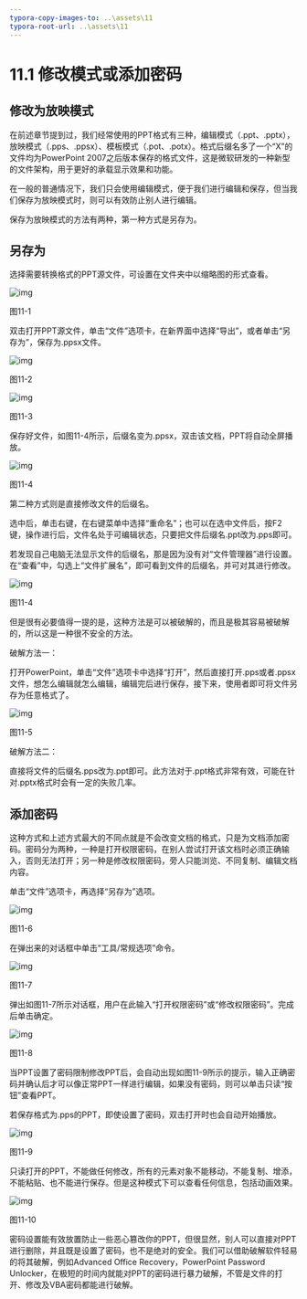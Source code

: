 ```yaml
---
typora-copy-images-to: ..\assets\11
typora-root-url: ..\assets\11
---
```


# 11.1  修改模式或添加密码

## **修改为放映模式**

在前述章节提到过，我们经常使用的PPT格式有三种，编辑模式（.ppt、.pptx），放映模式（.pps、.ppsx）、模板模式（.pot、.potx）。格式后缀名多了一个“X”的文件均为PowerPoint 2007之后版本保存的格式文件，这是微软研发的一种新型的文件架构，用于更好的承载显示效果和功能。

在一般的普通情况下，我们只会使用编辑模式，便于我们进行编辑和保存，但当我们保存为放映模式时，则可以有效防止别人进行编辑。

保存为放映模式的方法有两种，第一种方式是另存为。

## **另存为**

选择需要转换格式的PPT源文件，可设置在文件夹中以缩略图的形式查看。

![img](../../.gitbook/assets/image001%20%2811%29.jpg)

图11-1

双击打开PPT源文件，单击“文件”选项卡，在新界面中选择“导出”，或者单击“另存为”，保存为.ppsx文件。

![img](../../.gitbook/assets/image002%20%289%29.jpg)

图11-2

![img](../../.gitbook/assets/image003%20%282%29.png)

图11-3

保存好文件，如图11-4所示，后缀名变为.ppsx，双击该文档，PPT将自动全屏播放。

![img](../../.gitbook/assets/image004%20%2810%29.jpg)

图11-4

第二种方式则是直接修改文件的后缀名。

选中后，单击右键，在右键菜单中选择“重命名”；也可以在选中文件后，按F2键，操作进行后，文件名处于可编辑状态，只要把文件后缀名.ppt改为.pps即可。

若发现自己电脑无法显示文件的后缀名，那是因为没有对“文件管理器”进行设置。在“查看”中，勾选上“文件扩展名”，即可看到文件的后缀名，并可对其进行修改。

![img](../../.gitbook/assets/image005%20%2813%29.jpg)

图11-4

但是很有必要值得一提的是，这种方法是可以被破解的，而且是极其容易被破解的，所以这是一种很不安全的方法。

破解方法一：

打开PowerPoint，单击“文件”选项卡中选择“打开”，然后直接打开.pps或者.ppsx文件，想怎么编辑就怎么编辑，编辑完后进行保存，接下来，使用者即可将文件另存为任意格式了。

![img](../../.gitbook/assets/image006%20%282%29.jpg)

图11-5

破解方法二：

直接将文件的后缀名.pps改为.ppt即可。此方法对于.ppt格式非常有效，可能在针对.pptx格式时会有一定的失败几率。

## **添加密码**

这种方式和上述方式最大的不同点就是不会改变文档的格式，只是为文档添加密码。密码分为两种，一种是打开权限密码，在别人尝试打开该文档时必须正确输入，否则无法打开；另一种是修改权限密码，旁人只能浏览、不同复制、编辑文档内容。

单击“文件”选项卡，再选择“另存为”选项。

![img](../../.gitbook/assets/image007%20%289%29.jpg)

图11-6

在弹出来的对话框中单击“工具/常规选项”命令。

![img](../../.gitbook/assets/image008%20%286%29.jpg)

图11-7

弹出如图11-7所示对话框，用户在此输入“打开权限密码”或“修改权限密码”。完成后单击确定。

![img](../../.gitbook/assets/image009%20%286%29.jpg)

图11-8

当PPT设置了密码限制修改PPT后，会自动出现如图11-9所示的提示，输入正确密码并确认后才可以像正常PPT一样进行编辑，如果没有密码，则可以单击只读“按钮”查看PPT。

若保存格式为.pps的PPT，即使设置了密码，双击打开时也会自动开始播放。

![img](../../.gitbook/assets/image010%20%2810%29.jpg)

图11-9

只读打开的PPT，不能做任何修改，所有的元素对象不能移动，不能复制、增添，不能粘贴、也不能进行保存。但是这种模式下可以查看任何信息，包括动画效果。

![img](../../.gitbook/assets/image011%20%283%29.jpg)

图11-10

密码设置能有效放置防止一些恶心篡改你的PPT，但很显然，别人可以直接对PPT进行删除，并且既是设置了密码，也不是绝对的安全。我们可以借助破解软件轻易的将其破解，例如Advanced Office Recovery，PowerPoint Password Unlocker，在极短的时间内就能对PPT的密码进行暴力破解，不管是文件的打开、修改及VBA密码都能进行破解。

